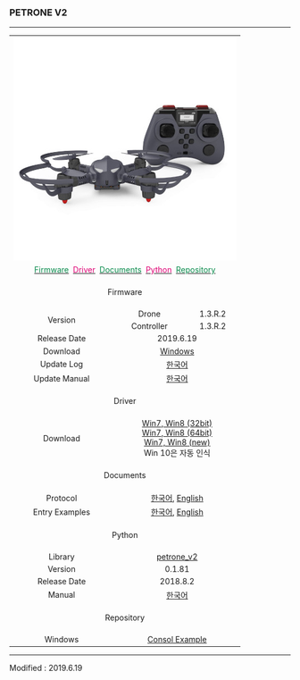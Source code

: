 ### PETRONE V2

---

<div align="center">
    <table>
        <tr>
            <td colspan="3">
                <div align="center">
                    <img src="/assets/images/products/petrone_v2_and_controller.jpg" alt="petrone_v2">
                </div>
            </td>
        </tr>
        <tr>
            <td colspan="3">
                <div align="center">
                    <a href="#Firmware"><span style="color:#088A4B">Firmware</span></a>&nbsp;
                    <a href="#Driver"><span style="color:#DF0174">Driver</span></a>&nbsp;
                    <a href="#Documents"><span style="color:#088A4B">Documents</span></a>&nbsp;
                    <a href="#Python"><span style="color:#DF0174">Python</span></a>&nbsp;
                    <a href="#Repository"><span style="color:#088A4B">Repository</span></a>
                </div>
            </td>
        </tr>
        <tr>
            <td colspan="3"><div align="center"><a name="Firmware"></a>&nbsp;<br>Firmware<br>&nbsp;</div></td>
        </tr>
        <tr>
            <td rowspan="2"><div align="center">Version</div></td>
            <td>
                <div align="center">Drone</div>
            </td>
            <td>
                <div align="center">1.3.R.2</div>
            </td>
        </tr>
        <tr>
            <td>
                <div align="center">Controller</div>
            </td>
            <td>
                <div align="center">1.3.R.2</div>
            </td>
        </tr>
        <tr>
            <td><div align="center">Release Date</div></td>
            <td colspan="2"><div align="center">2019.6.19</div></td>
        </tr>
        <tr>
            <td><div align="center">Download</div></td>
            <td colspan="2">
                <div align="center"><a href="https://drive.google.com/open?id=1Q6KId4GYB8x-KOautsnvucO-bKARGjkM" target="_blank">Windows</a></div>
            </td>
        </tr>
        <tr>
            <td><div align="center">Update Log</div></td>
            <td colspan="2">
                <div align="center"><a href="/documents/kr/products/petrone_v2/log/updates/firmware/">한국어</a></div>
            </td>
        </tr>
        <tr>
            <td><div align="center">Update Manual</div></td>
            <td colspan="2">
                <div align="center"><a href="/documents/kr/products/petrone_v2/manual/update/drone2autoupdaterlight">한국어</a></div>
            </td>
        </tr>
        <tr>
            <td colspan="3"><div align="center"><a name="Driver"></a>&nbsp;<br>Driver<br>&nbsp;</div></td>
        </tr>
        <tr>
            <td>
                <div align="center">Download</div>
            </td>
            <td colspan="2">
                <div align="center"><a href="https://drive.google.com/open?id=1HisAPi3nipnnyuFklNXiKn46cV_5P0iy" target="_blank">Win7, Win8 (32bit)</a></div>
                <div align="center"><a href="https://drive.google.com/open?id=1Cm7fIt9XAi-dUNnqxVblNriL8oVfqekg" target="_blank">Win7, Win8 (64bit)</a></div>
                <div align="center"><a href="https://drive.google.com/open?id=1G6ma1HbzNSPqTcU9ir1I4lyYLobLM4K-" target="_blank">Win7, Win8 (new)</a></div>
                <div align="center">Win 10은 자동 인식</div>
            </td>
        </tr>
        <tr>
            <td colspan="3"><div align="center"><a name="Documents"></a>&nbsp;<br>Documents<br>&nbsp;</div></td>
        </tr>
        <tr>
            <td><div align="center">Protocol</div></td>
            <td colspan="2">
                <div align="center"><a href="/documents/kr/products/petrone_v2/protocol/">한국어</a>,&nbsp;<a href="/documents/en/products/petrone_v2/protocol/">English</a></div>
            </td>
        </tr>
        <tr>
            <td><div align="center">Entry Examples</div></td>
            <td colspan="2">
                <div align="center"><a href="/documents/kr/products/petrone_v2/entry/examples/">한국어</a>,&nbsp;<a href="/documents/en/products/petrone_v2/entry/examples/">English</a></div>
            </td>
        </tr>
        <tr>
            <td colspan="3"><div align="center"><a name="Python"></a>&nbsp;<br>Python<br>&nbsp;</div></td>
        </tr>
        <tr>
            <td><div align="center">Library</div></td>
            <td colspan="2"><div align="center"><a href="https://pypi.org/project/petrone-v2/" target="_blank">petrone_v2</a></div></td>
        </tr>
        <tr>
            <td><div align="center">Version</div></td>
            <td colspan="2"><div align="center">0.1.81</div></td>
        </tr>
        <tr>
            <td><div align="center">Release Date</div></td>
            <td colspan="2"><div align="center">2018.8.2</div></td>
        </tr>
        <tr>
            <td><div align="center">Manual</div></td>
            <td colspan="2"><div align="center"><a href="/documents/kr/products/petrone_v2/library/python/petrone_v2/">한국어</a></div></td>
        </tr>
        <tr>
            <td colspan="3"><div align="center"><a name="Repository"></a>&nbsp;<br>Repository<br>&nbsp;</div></td>
        </tr>
        <tr>
            <td><div align="center">Windows</div></td>
            <td colspan="2">
                <div align="center">
                    <a href="https://github.com/petrone-v2/window_console_example_for_petrone_v2" target="_blank">Consol Example</a>
                </div>
            </td>
        </tr>
    </table>
</div>

---

Modified : 2019.6.19